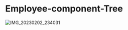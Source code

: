 # Employee-component-Tree
![IMG_20230202_234031](https://user-images.githubusercontent.com/112754520/216411012-12fff160-c1c2-40ba-b55a-d1aa247c0f95.jpg)
